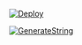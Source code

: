[![Deploy](https://www.herokucdn.com/deploy/button.svg)](https://heroku.com/deploy?template=https://github.com/jaxsoo00n/Mostafa)

[![GenerateString](https://img.shields.io/badge/repl.it-generateString-yellowgreen)](https://replit.com/@vorcl/generatestringsession#Ufo.py)
